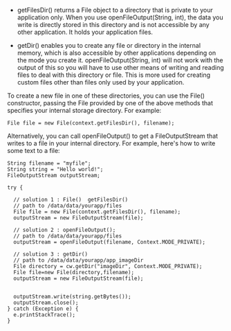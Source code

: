 

* getFilesDir() returns a File object to a directory that is private to your application only. 
             When you use openFileOutput(String, int), the data you write is directly stored in this directory 
             and is not accessible by any other application. It holds your application files.

* getDir() enables you to create any file or directory in the internal memory, 
         which is also accessible by other applications depending on the mode you create it. 
         openFileOutput(String, int) will not work with the output of this 
         so you will have to use other means of writing and reading files to deal with this directory or file. 
         This is more used for creating custom files other than files only used by your application.
         
         
         
To create a new file in one of these directories, you can use the File() constructor, 
passing the File provided by one of the above methods that specifies your internal storage directory. For example:  
  
``` 
File file = new File(context.getFilesDir(), filename);
```

Alternatively, you can call openFileOutput() to get a FileOutputStream that writes to a file in your internal directory.
For example, here's how to write some text to a file:


```
String filename = "myfile";
String string = "Hello world!";
FileOutputStream outputStream;

try {

  // solution 1 : File()  getFilesDir()
  // path to /data/data/yourapp/files
  File file = new File(context.getFilesDir(), filename);
  outputStream = new FileOutputStream(file);
  
  // solution 2 : openFileOutput();
  // path to /data/data/yourapp/files
  outputStream = openFileOutput(filename, Context.MODE_PRIVATE);
  
  // solution 3 : getDir()
  // path to /data/data/yourapp/app_imageDir
  File directory = cw.getDir("imageDir", Context.MODE_PRIVATE);
  File file=new File(directory,filename);
  outputStream = new FileOutputStream(file);
  
  
  outputStream.write(string.getBytes());
  outputStream.close();
} catch (Exception e) {
  e.printStackTrace();
}
```

